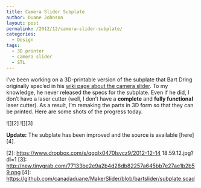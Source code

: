 ```yaml
---
title: Camera Slider Subplate
author: Duane Johnson
layout: post
permalink: /2012/12/camera-slider-subplate/
categories:
  - Design
tags:
  - 3D printer
  - camera slider
  - STL
---
```


I’ve been working on a 3D-printable version of the subplate that Bart Dring originally spec’ed in his [wiki page about the camera slider][1]. To my knowledge, he never released the specs for the subplate. Even if he did, I don’t have a laser cutter (well, I don’t have a **complete** and **fully functional** laser cutter). As a result, I’m remaking the parts in 3D form so that they can be printed. Here are some shots of the progress today.

 [1]: http://www.buildlog.net/wiki/doku.php?id=ms:ms_slider

![][2] 
![][3] 

**Update:** The subplate has been improved and the source is available [here][4].

 [2]: https://www.dropbox.com/s/qqqlx0470lsvcz9/2012-12-14 18.59.12.jpg?dl=1
 [3]: http://new.tinygrab.com/77133be2e9a2b4d28db82257a645bb7e27ae1b2b59.png
 [4]: https://github.com/canadaduane/MakerSlider/blob/bartslider/subplate.scad